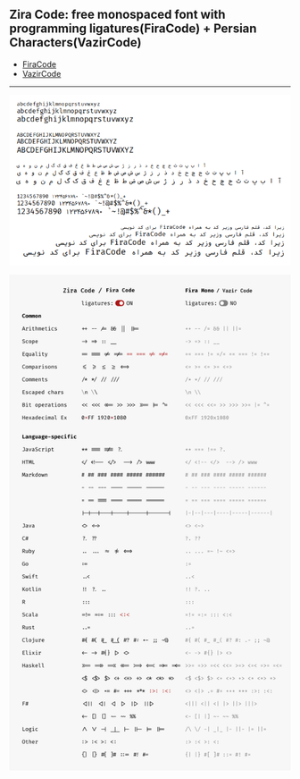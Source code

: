 ## Zira Code: free monospaced font with programming ligatures(FiraCode) + Persian Characters(VazirCode)

- [FiraCode](https://github.com/tonsky/FiraCode/)
- [VazirCode](https://github.com/rastikerdar/vazir-code-font/)

***

![chracters](chars.png)

![ligatures](ligatures.png)
